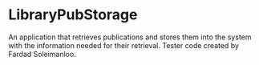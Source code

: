 # LibraryPubStorage
An application that retrieves publications and stores them into the system with the information needed for their retrieval. Tester code created by Fardad Soleimanloo.
